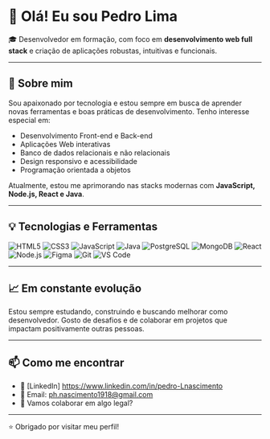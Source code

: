 # 👋 Olá! Eu sou Pedro Lima

🎓 Desenvolvedor em formação, com foco em **desenvolvimento web full stack** e criação de aplicações robustas, intuitivas e funcionais.

---

## 🚀 Sobre mim

Sou apaixonado por tecnologia e estou sempre em busca de aprender novas ferramentas e boas práticas de desenvolvimento. Tenho interesse especial em:

- Desenvolvimento Front-end e Back-end
- Aplicações Web interativas
- Banco de dados relacionais e não relacionais
- Design responsivo e acessibilidade
- Programação orientada a objetos

Atualmente, estou me aprimorando nas stacks modernas com **JavaScript, Node.js, React e Java**.

---

## 💡 Tecnologias e Ferramentas

![HTML5](https://img.shields.io/badge/-HTML5-E34F26?style=flat&logo=html5&logoColor=white)
![CSS3](https://img.shields.io/badge/-CSS3-1572B6?style=flat&logo=css3)
![JavaScript](https://img.shields.io/badge/-JavaScript-F7DF1E?style=flat&logo=javascript&logoColor=black)
![Java](https://img.shields.io/badge/-Java-007396?style=flat&logo=java)
![PostgreSQL](https://img.shields.io/badge/-PostgreSQL-336791?style=flat&logo=postgresql)
![MongoDB](https://img.shields.io/badge/-MongoDB-47A248?style=flat&logo=mongodb)
![React](https://img.shields.io/badge/-React-61DAFB?style=flat&logo=react)
![Node.js](https://img.shields.io/badge/-Node.js-339933?style=flat&logo=node.js)
![Figma](https://img.shields.io/badge/-Figma-F24E1E?style=flat&logo=figma)
![Git](https://img.shields.io/badge/-Git-F05032?style=flat&logo=git)
![VS Code](https://img.shields.io/badge/-VS%20Code-007ACC?style=flat&logo=visual-studio-code)

---

## 📈 Em constante evolução

Estou sempre estudando, construindo e buscando melhorar como desenvolvedor. Gosto de desafios e de colaborar em projetos que impactam positivamente outras pessoas.

---

## 📫 Como me encontrar

- 💼 [LinkedIn] https://www.linkedin.com/in/pedro-Lnascimento
- 💌 Email: ph.nascimento1918@gmail.com
- 🧠 Vamos colaborar em algo legal?

---

⭐ Obrigado por visitar meu perfil!
